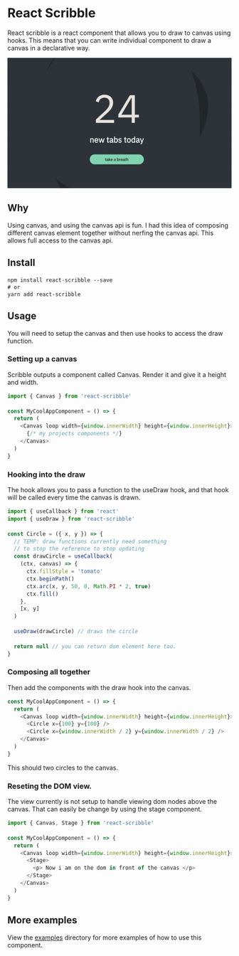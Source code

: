 # React Scribble

React scribble is a react component that allows you to draw to canvas using hooks. This means that you can write individual component to draw a canvas in a declarative way.

![example of scribble](./assets/example.gif)

## Why

Using canvas, and using the canvas api is fun. I had this idea of composing different canvas element together without nerfing the canvas api. This allows full access to the canvas api.

## Install

```shell
npm install react-scribble --save
# or
yarn add react-scribble
```

## Usage

You will need to setup the canvas and then use hooks to access the draw function.

### Setting up a canvas

Scribble outputs a component called Canvas. Render it and give it a height and width.

```javascript
import { Canvas } from 'react-scribble'

const MyCoolAppComponent = () => {
  return (
    <Canvas loop width={window.innerWidth} height={window.innerHeight}>
      {/* my projects components */}
    </Canvas>
  )
}
```

### Hooking into the draw

The hook allows you to pass a function to the useDraw hook, and that hook will be called every time the canvas is drawn.

```javascript
import { useCallback } from 'react'
import { useDraw } from 'react-scribble'

const Circle = ({ x, y }) => {
  // TEMP: draw functions currently need something
  // to stop the reference to stop updating
  const drawCircle = useCallback(
    (ctx, canvas) => {
      ctx.fillStyle = 'tomato'
      ctx.beginPath()
      ctx.arc(x, y, 50, 0, Math.PI * 2, true)
      ctx.fill()
    },
    [x, y]
  )

  useDraw(drawCircle) // draws the circle

  return null // you can return dom element here too.
}
```

### Composing all together

Then add the components with the draw hook into the canvas.

```javascript
const MyCoolAppComponent = () => {
  return (
    <Canvas loop width={window.innerWidth} height={window.innerHeight}>
      <Circle x={100} y={100} />
      <Circle x={window.innerWidth / 2} y={window.innerWidth / 2} />
    </Canvas>
  )
}
```

This should two circles to the canvas.

### Reseting the DOM view.

The view currently is not setup to handle viewing dom nodes above the canvas. That can easily be change by using the stage component.

```javascript
import { Canvas, Stage } from 'react-scribble'

const MyCoolAppComponent = () => {
  return (
    <Canvas loop width={window.innerWidth} height={window.innerHeight}>
      <Stage>
        <p> Now i am on the dom in front of the canvas </p>
      </Stage>
    </Canvas>
  )
}
```

## More examples

View the [examples](./examples) directory for more examples of how to use this component.
